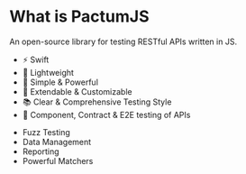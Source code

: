 # What is PactumJS

An open-source library for testing RESTful APIs written in JS.

<v-clicks>

- ⚡ Swift
- 🎈 Lightweight
- 🚀 Simple & Powerful
- 🔧 Extendable & Customizable
- 📚 Clear & Comprehensive Testing Style
- 🔗 Component, Contract & E2E testing of APIs

</v-clicks>

<div class="space-y-6">

<div></div>

<v-clicks>

- Fuzz Testing
- Data Management
- Reporting
- Powerful Matchers

</v-clicks>

</div>